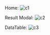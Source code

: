Home: 
![c1](https://user-images.githubusercontent.com/76217577/199304882-bacdd481-5af9-403c-967d-cae8cd948bad.png)

Result Modal:
![c2](https://user-images.githubusercontent.com/76217577/199305123-5d1464ee-21a5-4256-b0de-11adec61c996.png)

DataTable:
![c3](https://user-images.githubusercontent.com/76217577/199305210-59dfb16f-9db0-4193-bbbb-701ad4d11ac5.png)
